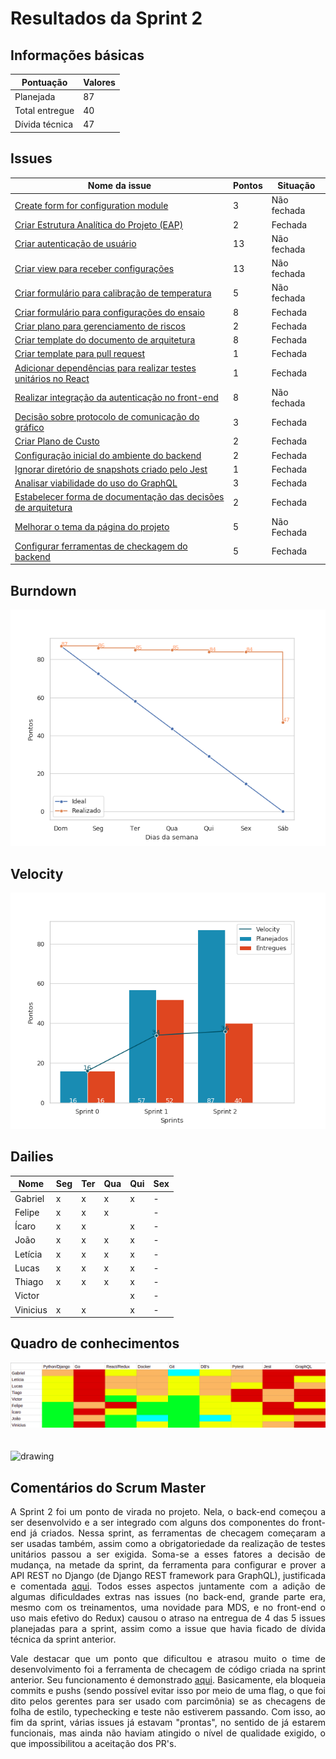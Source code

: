 # Resultados da Sprint 2

## Informações básicas

|Pontuação|Valores|
|-----|-----|
|Planejada|87|
|Total entregue|40|
|Dívida técnica|47|

## Issues

|Nome da issue|Pontos|Situação|
|-----|-----|----|
|[Create form for configuration module](https://github.com/fga-eps-mds/2019.1-unbrake/issues/9)|3|Não fechada|
|[Criar Estrutura Analítica do Projeto (EAP)](https://github.com/fga-eps-mds/2019.1-unbrake/issues/29)|2|Fechada|
|[Criar autenticação de usuário](https://github.com/fga-eps-mds/2019.1-unbrake/issues/36)|13|Não fechada|
|[Criar view para receber configurações](https://github.com/fga-eps-mds/2019.1-unbrake/issues/38) |13|Não fechada|
|[Criar formulário para calibração de temperatura](https://github.com/fga-eps-mds/2019.1-unbrake/issues/39) |5|Não fechada|
|[Criar formulário para configurações do ensaio](https://github.com/fga-eps-mds/2019.1-unbrake/issues/40) |8|Fechada|
|[Criar plano para gerenciamento de riscos](https://github.com/fga-eps-mds/2019.1-unbrake/issues/41) |2|Fechada|
|[Criar template do documento de arquitetura](https://github.com/fga-eps-mds/2019.1-unbrake/issues/42) |8|Fechada|
|[Criar template para pull request](https://github.com/fga-eps-mds/2019.1-unbrake/issues/43) |1|Fechada|
|[Adicionar dependências para realizar testes unitários no React](https://github.com/fga-eps-mds/2019.1-unbrake/issues/45) |1|Fechada|
|[Realizar integração da autenticação no front-end](https://github.com/fga-eps-mds/2019.1-unbrake/issues/47) |8|Não fechada|
|[Decisão sobre protocolo de comunicação do gráfico](https://github.com/fga-eps-mds/2019.1-unbrake/issues/48) |3|Fechada|
|[Criar Plano de Custo](https://github.com/fga-eps-mds/2019.1-unbrake/issues/53) |2|Fechada|
|[Configuração inicial do ambiente do backend](https://github.com/fga-eps-mds/2019.1-unbrake/issues/55) |2|Fechada|
|[Ignorar diretório de snapshots criado pelo Jest](https://github.com/fga-eps-mds/2019.1-unbrake/issues/56) |1|Fechada|
|[Analisar viabilidade do uso do GraphQL](https://github.com/fga-eps-mds/2019.1-unbrake/issues/58) |3|Fechada|
|[Estabelecer forma de documentação das decisões de arquitetura](https://github.com/fga-eps-mds/2019.1-unbrake/issues/60) |2|Fechada|
|[Melhorar o tema da página do projeto](https://github.com/fga-eps-mds/2019.1-unbrake/issues/62) |5|Não Fechada|
|[Configurar ferramentas de checkagem do backend](https://github.com/fga-eps-mds/2019.1-unbrake/issues/64) |5|Fechada|


## Burndown
![sprint_2](images/sprint2.png)

## Velocity
![velocity_2](images/velocity2.png)

## Dailies
|Nome| Seg| Ter| Qua| Qui| Sex|
|-|----|----|----|----|----| 
|Gabriel|x|x|x|x|-|
|Felipe|x|x|x||-|
|Ícaro|x|x||x|-|
|João|x|x|x|x|-|
|Letícia|x|x|x|x|-|
|Lucas|x|x|x|x|-|
|Thiago|x|x|x|x|-|
|Victor||||x|-|
|Vinicius|x|x||x|-|

## Quadro de conhecimentos

![conhecimento2](images/conhecimento2.png)
</br>
</br>
</br>
<img src="../images/legenda.png" alt="drawing" style="width:400px;"/>


## Comentários do Scrum Master

<p align="justify">
A Sprint 2 foi um ponto de virada no projeto. Nela, o back-end começou a ser desenvolvido e a ser integrado com alguns dos componentes do front-end já criados. Nessa sprint, as ferramentas de checagem começaram a ser usadas também, assim como a obrigatoriedade da realização de testes unitários passou a ser exigida. Soma-se a esses fatores a decisão de mudança, na metade da sprint, da ferramenta para configurar e prover a API REST no Django (de Django REST framework para GraphQL), justificada e comentada <a href="https://github.com/fga-eps-mds/2019.1-unbrake/issues/58">aqui</a>. Todos esses aspectos juntamente com a adição de algumas dificuldades extras nas issues (no back-end, grande parte era, mesmo com os treinamentos, uma novidade para MDS, e no front-end o uso mais efetivo do Redux) causou o atraso na entregua de 4 das 5 issues planejadas para a sprint, assim como a issue que havia ficado de dívida técnica da sprint anterior.
</p>
<p align="justify">
Vale destacar que um ponto que dificultou e atrasou muito o time de desenvolvimento foi a ferramenta de checagem de código criada na sprint anterior. Seu funcionamento é demonstrado <a href="https://github.com/fga-eps-mds/2019.1-unbrake/pull/32">aqui</a>. Basicamente, ela bloqueia commits e pushs (sendo possível evitar isso por meio de uma flag, o que foi dito pelos gerentes para ser usado com parcimônia) se as checagens de folha de estilo, typechecking e teste não estiverem passando. Com isso, ao fim da sprint, várias issues já estavam "prontas", no sentido de já estarem funcionais, mas ainda não haviam atingido o nível de qualidade exigido, o que impossibilitou a aceitação dos PR's.
</p>


